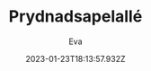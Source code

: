 ---
title: Prydnadsapelallé
date: 2023-01-23T18:13:57.932Z
year: 2020
author: Eva
featureimage: /static/img/apelalle.jpg
summary: "Sommaren 2020 planterade föreningen Köpmanholmens fabriksträdgård en prydnadsapelallé i fabriksträdgården. Det blev en avslutande sal väster om Arkivsalen. Samtliga träd kunde inhandlas och planteras tack vare gåvor från privatpersoner och några lokala företag. Fotografiet är från en dimmig höstdag 2020."
tags:
  - "2020"
---